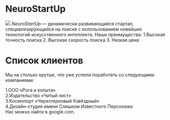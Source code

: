 # NeuroStartUp
![](https://netology-code.github.io/git-homeworks/introduction/assets/logo.png)
*NeuroStartUp* — динамически развивающийся стартап, специализирующийся на поиске с использованием новейших технологий искусственного интеллекта.
Наши преимущества:
1.Высокая точность поиска
2. Высокая скорость поиска
3. Низкая цена
 #  Список клиентов
Мы на столько крутые, что уже успели поработать со следующими компаниями:

1.ООО «Рога и копыта»  
2.Издательство «Читый лист»  
3.Космопорт «Черезтерновый Кзвёздный»  
4.Дизайн-студия имени Слишком Известного Персонажа  
Нас можно найти в google.com.
